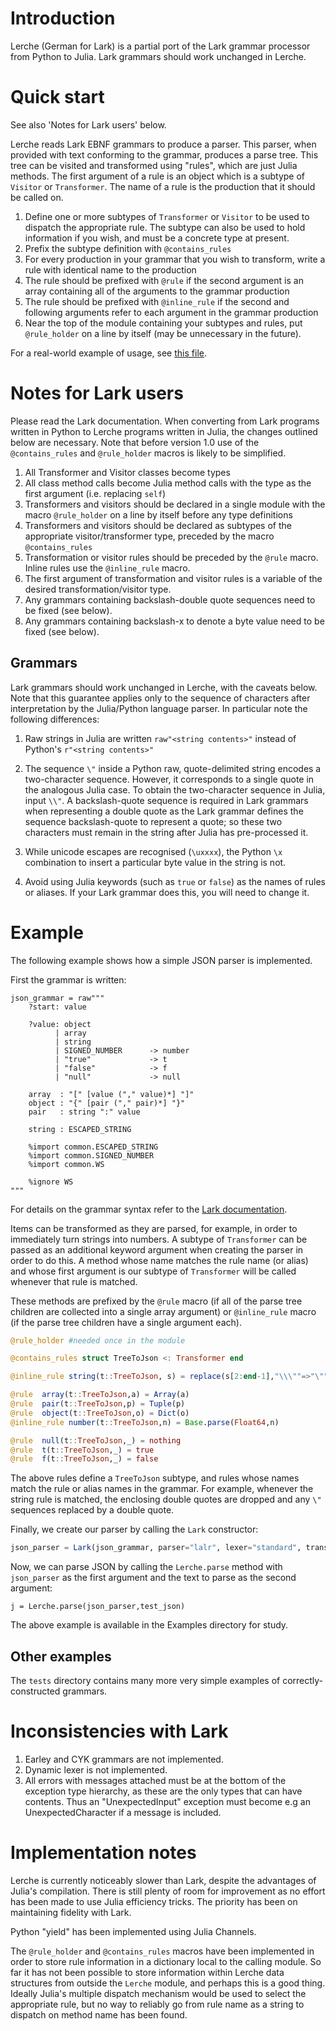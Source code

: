 # Introduction

Lerche (German for Lark) is a partial port of the Lark grammar processor from
Python to Julia.  Lark grammars should work unchanged in Lerche.

# Quick start

See also 'Notes for Lark users' below.

Lerche reads Lark EBNF grammars to produce a parser. This parser, when
provided with text conforming to the grammar, produces a parse
tree. This tree can be visited and transformed using "rules", which
are just Julia methods. The first argument of a rule is an object
which is a subtype of ``Visitor`` or ``Transformer``. The name of a
rule is the production that it should be called on.

1. Define one or more subtypes of ``Transformer`` or ``Visitor`` to be
used to dispatch the appropriate rule. The subtype can also be used to
hold information if you wish, and must be a concrete type at present.
1. Prefix the subtype definition with ``@contains_rules``
1. For every production in your grammar that you wish to transform,
write a rule with identical name to the production
1. The rule should be prefixed with ``@rule`` if the second argument
is an array containing all of the arguments to the grammar production
1. The rule should be prefixed with ``@inline_rule`` if the second
and following arguments refer to each argument in the grammar production
1. Near the top of the module containing your subtypes and rules, put
``@rule_holder`` on a line by itself (may be unnecessary in the future).

For a real-world example of usage, see [this file](https://github.com/jamesrhester/CIF_dREL.jl/blob/master/src/jl_transformer.jl).

# Notes for Lark users

Please read the Lark documentation.  When converting from Lark
programs written in Python to Lerche programs written in Julia, the
changes outlined below are necessary. Note that before version 1.0 use
of the ``@contains_rules`` and ``@rule_holder`` macros is likely to
be simplified.

1. All Transformer and Visitor classes become types
1. All class method calls become Julia method calls with the type as the first argument
(i.e. replacing ``self``)
1. Transformers and visitors should be declared in a single module with the
macro ``@rule_holder`` on a line by itself before any type definitions
1. Transformers and visitors should be declared as subtypes of the appropriate
visitor/transformer type, preceded by the macro ``@contains_rules``
1. Transformation or visitor rules should be preceded by the ``@rule`` macro. Inline
rules use the ``@inline_rule`` macro. 
1. The first argument of transformation and visitor rules is a variable of the
desired transformation/visitor type.
1. Any grammars containing backslash-double quote sequences need to be fixed (see below).
1. Any grammars containing backslash-x to denote a byte value need to be fixed (see below).

## Grammars

Lark grammars should work unchanged in Lerche, with the caveats
below.  Note that this guarantee applies only to the sequence of
characters after interpretation by the Julia/Python language parser.
In particular note the following differences:

1. Raw strings in Julia are written ``raw"<string contents>"`` instead of 
Python's ``r"<string contents>"``

2. The sequence ``\"`` inside a Python raw, quote-delimited string
encodes a two-character sequence.  However, it corresponds to a single
quote in the analogous Julia case. To obtain the two-character
sequence in Julia, input ``\\"``. A backslash-quote sequence is
required in Lark grammars when representing a double quote as the Lark
grammar defines the sequence backslash-quote to represent a quote; so
these two characters must remain in the string after Julia has 
pre-processed it.

3. While unicode escapes are recognised (``\uxxxx``), the Python
``\x`` combination to insert a particular byte value in the
string is not.

4. Avoid using Julia keywords (such as ``true`` or ``false``) as the
names of rules or aliases.  If your Lark grammar does this, you will
need to change it.

# Example

The following example shows how a simple JSON parser is implemented.

First the grammar is written:
```
json_grammar = raw"""
    ?start: value

    ?value: object
          | array
          | string
          | SIGNED_NUMBER      -> number
          | "true"             -> t
          | "false"            -> f
          | "null"             -> null

    array  : "[" [value ("," value)*] "]"
    object : "{" [pair ("," pair)*] "}"
    pair   : string ":" value

    string : ESCAPED_STRING

    %import common.ESCAPED_STRING
    %import common.SIGNED_NUMBER
    %import common.WS

    %ignore WS
"""
```

For details on the grammar syntax refer to the [Lark documentation](https://github.com/lark-parser/lark/blob/master/docs/grammar.md).

Items can be transformed as they are parsed, for example, in order to
immediately turn strings into numbers.  A subtype of ``Transformer``
can be passed as an additional keyword argument when creating the
parser in order to do this.  A method whose name matches the rule
name (or alias) and whose first argument is our subtype of
``Transformer`` will be called whenever that rule is matched.

These methods are prefixed by the ``@rule`` macro (if all of the
parse tree children are collected into a single array argument) or
``@inline_rule`` macro (if the parse tree children have a single
argument each).

```julia
@rule_holder #needed once in the module

@contains_rules struct TreeToJson <: Transformer end

@inline_rule string(t::TreeToJson, s) = replace(s[2:end-1],"\\\""=>"\"")

@rule  array(t::TreeToJson,a) = Array(a)
@rule  pair(t::TreeToJson,p) = Tuple(p)
@rule  object(t::TreeToJson,o) = Dict(o)
@inline_rule number(t::TreeToJson,n) = Base.parse(Float64,n)

@rule  null(t::TreeToJson,_) = nothing
@rule  t(t::TreeToJson,_) = true
@rule  f(t::TreeToJson,_) = false
```

The above rules define a ``TreeToJson`` subtype, and rules whose
names match the rule or alias names in the grammar. For example,
whenever the string rule is matched, the enclosing double quotes
are dropped and any ``\"`` sequences replaced by a double quote.

Finally, we create our parser by calling the ``Lark`` constructor:

```julia
json_parser = Lark(json_grammar, parser="lalr", lexer="standard", transformer=TreeToJson())
```

Now, we can parse JSON by calling the ``Lerche.parse`` method with
``json_parser`` as the first argument and the text to parse as the
second argument:

```
j = Lerche.parse(json_parser,test_json)
```

The above example is available in the Examples directory for
study.

## Other examples

The `tests` directory contains many more very simple examples
of correctly-constructed grammars.


# Inconsistencies with Lark

1. Earley and CYK grammars are not implemented. 
2. Dynamic lexer is not implemented. 
3. All errors with messages attached must be at the bottom of the
exception type hierarchy, as these are the only types that can have
contents. Thus an "UnexpectedInput" exception must become e.g 
an UnexpectedCharacter if a message is included.

# Implementation notes

Lerche is currently noticeably slower than Lark, despite the
advantages of Julia's compilation. There is still plenty of room for
improvement as no effort has been made to use Julia efficiency tricks.
The priority has been on maintaining fidelity with Lark.

Python "yield" has been implemented using Julia Channels.

The ``@rule_holder`` and ``@contains_rules`` macros have been implemented in
order to store rule information in a dictionary local to the calling module. 
So far it has not been possible to store information within Lerche data structures from outside the
``Lerche`` module, and perhaps this is a good thing. Ideally Julia's multiple
dispatch mechanism would be used to select the appropriate rule, but no way
to reliably go from rule name as a string to dispatch on method name has been found.
